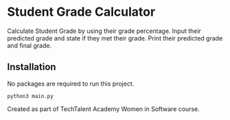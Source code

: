 # Student Grade Calculator
Calculate Student Grade by using their grade percentage.
Input their predicted grade and state if they met their grade.
Print their predicted grade and final grade.

## Installation
No packages are required to run this project.

```
python3 main.py
```

Created as part of TechTalent Academy Women in Software course.
